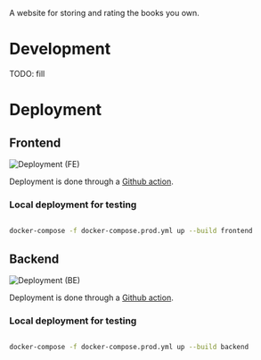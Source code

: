 A website for storing and rating the books you own.

# Development

TODO: fill

# Deployment

## Frontend

![Deployment (FE)](https://github.com/misyma/misyma/actions/workflows/deployment-frontend.yml/badge.svg)

Deployment is done through a [Github action](https://github.com/misyma/misyma/actions/workflows/deployment-frontend.yml).

### Local deployment for testing

```bash

docker-compose -f docker-compose.prod.yml up --build frontend

```

## Backend

![Deployment (BE)](https://github.com/misyma/misyma/actions/workflows/deployment-backend.yml/badge.svg)

Deployment is done through a [Github action](https://github.com/misyma/misyma/actions/workflows/deployment-backend.yml).

### Local deployment for testing

```bash

docker-compose -f docker-compose.prod.yml up --build backend

```
